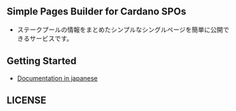 ## Simple Pages Builder for Cardano SPOs

- ステークプールの情報をまとめたシンプルなシングルページを簡単に公開できるサービスです。

## Getting Started

- [Documentation in japanese](https://ctool-docs.vercel.app/docs/simplepage-builder)  

## LICENSE
